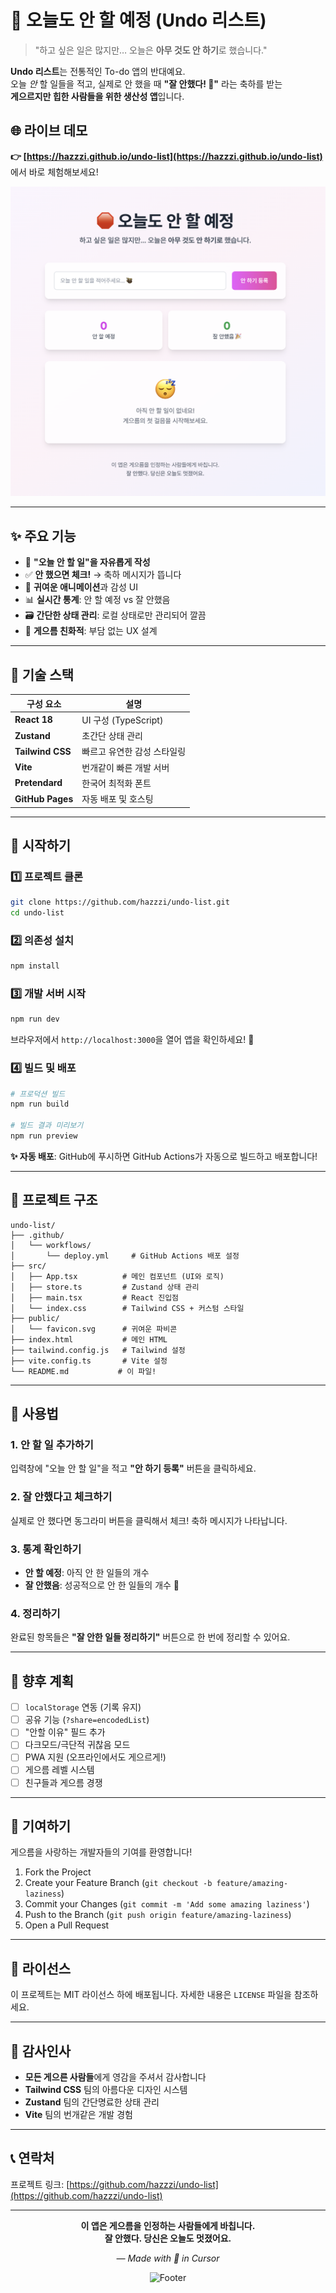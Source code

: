 # 🛑 오늘도 안 할 예정 (Undo 리스트)

> "하고 싶은 일은 많지만… 오늘은 **아무 것도 안 하기**로 했습니다."

**Undo 리스트**는 전통적인 To-do 앱의 반대예요.  
오늘 _안_ 할 일들을 적고, 실제로 안 했을 때 **"잘 안했다! 🎉"** 라는 축하를 받는  
**게으르지만 힙한 사람들을 위한 생산성 앱**입니다.

## 🌐 라이브 데모
**👉 [https://hazzzi.github.io/undo-list](https://hazzzi.github.io/undo-list)** 에서 바로 체험해보세요!

![Undo List Screenshot](./example.png)

---

## ✨ 주요 기능

- 📝 **"오늘 안 할 일"을 자유롭게 작성**
- ✅ **안 했으면 체크!** → 축하 메시지가 뜹니다
- 🎉 **귀여운 애니메이션**과 감성 UI
- 📊 **실시간 통계**: 안 할 예정 vs 잘 안했음
- 🗃 **간단한 상태 관리**: 로컬 상태로만 관리되어 깔끔
- 🦥 **게으름 친화적**: 부담 없는 UX 설계

---

## 🧱 기술 스택

| 구성 요소 | 설명 |
|-----|---|
| **React 18** | UI 구성 (TypeScript) |
| **Zustand** | 초간단 상태 관리 |
| **Tailwind CSS** | 빠르고 유연한 감성 스타일링 |
| **Vite** | 번개같이 빠른 개발 서버 |
| **Pretendard** | 한국어 최적화 폰트 |
| **GitHub Pages** | 자동 배포 및 호스팅 |

---

## 🚀 시작하기

### 1️⃣ 프로젝트 클론

```bash
git clone https://github.com/hazzzi/undo-list.git
cd undo-list
```

### 2️⃣ 의존성 설치

```bash
npm install
```

### 3️⃣ 개발 서버 시작

```bash
npm run dev
```

브라우저에서 `http://localhost:3000`을 열어 앱을 확인하세요! 🎉

### 4️⃣ 빌드 및 배포

```bash
# 프로덕션 빌드
npm run build

# 빌드 결과 미리보기
npm run preview
```

**✨ 자동 배포**: GitHub에 푸시하면 GitHub Actions가 자동으로 빌드하고 배포합니다!

---

## 📁 프로젝트 구조

```
undo-list/
├── .github/
│   └── workflows/
│       └── deploy.yml     # GitHub Actions 배포 설정
├── src/
│   ├── App.tsx          # 메인 컴포넌트 (UI와 로직)
│   ├── store.ts         # Zustand 상태 관리
│   ├── main.tsx         # React 진입점
│   └── index.css        # Tailwind CSS + 커스텀 스타일
├── public/
│   └── favicon.svg      # 귀여운 파비콘
├── index.html           # 메인 HTML
├── tailwind.config.js   # Tailwind 설정
├── vite.config.ts       # Vite 설정
└── README.md           # 이 파일!
```

---

## 🎨 사용법

### 1. 안 할 일 추가하기
입력창에 "오늘 안 할 일"을 적고 **"안 하기 등록"** 버튼을 클릭하세요.

### 2. 잘 안했다고 체크하기
실제로 안 했다면 동그라미 버튼을 클릭해서 체크! 축하 메시지가 나타납니다.

### 3. 통계 확인하기
- **안 할 예정**: 아직 안 한 일들의 개수
- **잘 안했음**: 성공적으로 안 한 일들의 개수 🎉

### 4. 정리하기
완료된 항목들은 **"잘 안한 일들 정리하기"** 버튼으로 한 번에 정리할 수 있어요.

---

## 🌈 향후 계획

- [ ] `localStorage` 연동 (기록 유지)
- [ ] 공유 기능 (`?share=encodedList`)
- [ ] "안할 이유" 필드 추가
- [ ] 다크모드/극단적 귀찮음 모드
- [ ] PWA 지원 (오프라인에서도 게으르게!)
- [ ] 게으름 레벨 시스템
- [ ] 친구들과 게으름 경쟁

---

## 🤝 기여하기

게으름을 사랑하는 개발자들의 기여를 환영합니다! 

1. Fork the Project
2. Create your Feature Branch (`git checkout -b feature/amazing-laziness`)
3. Commit your Changes (`git commit -m 'Add some amazing laziness'`)
4. Push to the Branch (`git push origin feature/amazing-laziness`)
5. Open a Pull Request

---

## 📄 라이선스

이 프로젝트는 MIT 라이선스 하에 배포됩니다. 자세한 내용은 `LICENSE` 파일을 참조하세요.

---

## 🙏 감사인사

- **모든 게으른 사람들**에게 영감을 주셔서 감사합니다
- **Tailwind CSS** 팀의 아름다운 디자인 시스템
- **Zustand** 팀의 간단명료한 상태 관리
- **Vite** 팀의 번개같은 개발 경험

---

## 📞 연락처

프로젝트 링크: [https://github.com/hazzzi/undo-list](https://github.com/hazzzi/undo-list)

---

<div align="center">

**이 앱은 게으름을 인정하는 사람들에게 바칩니다.**  
**잘 안했다. 당신은 오늘도 멋졌어요.**  

*— Made with 💛 in Cursor*

![Footer](https://via.placeholder.com/600x100/f596ff/ffffff?text=🦥+Have+a+lazy+day!)

</div>
